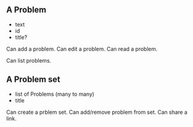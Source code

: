 ## A Problem

- text
- id
- title?

Can add a problem.
Can edit a problem.
Can read a problem.

Can list problems.

## A Problem set

- list of Problems (many to many)
- title

Can create a prblem set.
Can add/remove problem from set.
Can share a link.
